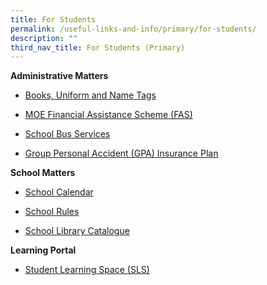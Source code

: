 ```yaml
---
title: For Students
permalink: /useful-links-and-info/primary/for-students/
description: ""
third_nav_title: For Students (Primary)
---
```

**Administrative Matters**  

*   [Books, Uniform and Name Tags](https://staging.d2r0kwuamjw0vo.amplifyapp.com/useful-links-and-info/primary/for-students/books-uniform-and-name-tags/)
*   [MOE Financial Assistance Scheme (FAS)](https://www.moe.gov.sg/financial-matters/financial-assistance)  
    
*   [School Bus Services](https://staging.d2r0kwuamjw0vo.amplifyapp.com/useful-links-and-info/primary/for-students/school-bus-services/)
*   [Group Personal Accident (GPA) Insurance Plan](https://staging.d2r0kwuamjw0vo.amplifyapp.com/useful-links-and-info/primary/for-students/group-personal-accident-gpa-insurance-plan-for-students/)

**School Matters**  

*   [School Calendar](https://staging.d2r0kwuamjw0vo.amplifyapp.com/useful-links-and-info/primary/for-students/school-calendar/)  
    
*   [School Rules](https://staging.d2r0kwuamjw0vo.amplifyapp.com/useful-links-and-info/primary/for-students/school-rules/)
*   [School Library Catalogue](https://schoolibrary.moe.edu.sg/marisstellahighpri/)

  

**Learning Portal**

*   [Student Learning Space (SLS)](https://marisstellahigh.moe.edu.sg/useful-links-and-info/primary/for-students/student-learning-space-sls)